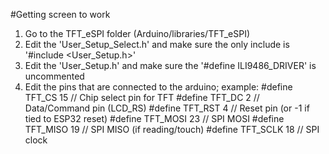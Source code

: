 #Getting screen to work
1. Go to the TFT\_eSPI folder (Arduino/libraries/TFT\_eSPI)
2. Edit the 'User\_Setup\_Select.h' and make sure the only include is '#include <User_Setup.h>'
3. Edit the 'User_Setup.h' and make sure the '#define ILI9486_DRIVER' is uncommented
4. Edit the pins that are connected to the arduino; example:
#define TFT_CS   15    // Chip select pin for TFT
#define TFT_DC   2     // Data/Command pin (LCD_RS)
#define TFT_RST  4     // Reset pin (or -1 if tied to ESP32 reset)
#define TFT_MOSI 23    // SPI MOSI
#define TFT_MISO 19    // SPI MISO (if reading/touch)
#define TFT_SCLK 18    // SPI clock
